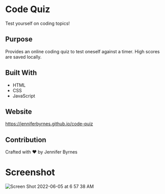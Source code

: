 # Code Quiz
Test yourself on coding topics!

## Purpose
Provides an online coding quiz to test oneself against a timer.  High scores are saved locally. 

## Built With
* HTML
* CSS
* JavaScript

## Website
https://jenniferbyrnes.github.io/code-quiz

## Contribution
Crafted with ❤️ by Jennifer Byrnes

# Screenshot

![Screen Shot 2022-06-05 at 6 57 38 AM](https://user-images.githubusercontent.com/105435313/172047381-9b990cc5-d7f2-46c0-b443-4e2d84d262b1.png)

